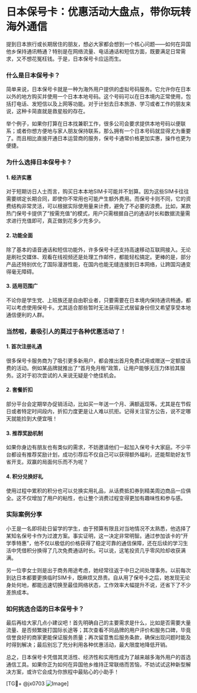 # 日本保号卡：优惠活动大盘点，带你玩转海外通信

提到日本旅行或长期居住的朋友，想必大家都会想到一个核心问题——如何在异国他乡保持通讯畅通？特别是在网络流量、电话通话和短信方面，既要满足日常需求，又不想花冤枉钱。于是，日本保号卡应运而生。

### 什么是日本保号卡？

简单来说，日本保号卡就是一种为海外用户提供的虚拟号码服务。它允许你在日本以外的地方购买并使用一个日本本地号码。这个号码可以在日本境内正常使用，包括打电话、发短信以及上网等功能。对于计划去日本旅游、学习或者工作的朋友来说，这种卡简直就是救星般的存在。

举个例子，如果你打算在日本找兼职工作，很多公司会要求提供本地号码以便联系；或者你想方便地与家人朋友保持联系，那么拥有一个日本号码就显得尤为重要了。而且相比直接开通日本运营商的服务，保号卡通常价格更加实惠，操作也更为便捷。

### 为什么选择日本保号卡？

#### 1. **经济实惠**
   对于短期访日人士而言，购买日本本地SIM卡可能并不划算。因为这些SIM卡往往需要绑定长期合同，即使你不常用也可能产生额外费用。而保号卡则不同，它的资费结构非常灵活，可以根据实际使用量来计费，避免了不必要的浪费。比如，某款热门保号卡提供了“按需充值”的模式，用户只需根据自己的通话时长和数据流量需求进行充值即可，真正做到花多少充多少。

#### 2. **功能全面**
   除了基本的语音通话和短信功能外，许多保号卡还支持高速移动互联网接入。无论是刷社交媒体、观看在线视频还是处理工作邮件，都能轻松搞定。更棒的是，部分产品还特别优化了国际漫游性能，在国内也能无缝连接到日本网络，让跨国沟通变得毫无障碍。

#### 3. **适用范围广**
   不论你是学生党、上班族还是自由职业者，只要需要在日本境内保持通讯畅通，都可以考虑使用保号卡。尤其适合那些暂时无法获得正式居留身份但又希望享受本地通信便利的人群。

### 当然啦，最吸引人的莫过于各种优惠活动了！

#### 1. **首次注册礼遇**
   很多保号卡服务商为了吸引更多新用户，都会推出首月免费试用或赠送一定额度话费的活动。例如某品牌就推出了“首月免月租”政策，让用户能够无压力体验其服务。这对于初次尝试的人来说无疑是个绝佳机会。

#### 2. **套餐折扣**
   部分平台会定期举办促销活动，比如买一年送一个月、满额返现等。尤其是在节假日或者特定时间段内，折扣力度更是让人难以抗拒。记得关注官方公告，说不定哪天就能捡到大便宜哦！

#### 3. **推荐奖励机制**
   如果你身边有朋友也有类似的需求，不妨邀请他们一起加入保号卡大家庭。不少平台都设有推荐奖励计划，成功引荐后不仅自己可以获得额外福利，还能帮助好友节省开支。双赢的局面何乐而不为呢？

#### 4. **积分兑换好礼**
   使用过程中累积的积分也可以兑换实用礼品，从话费抵扣券到精美周边商品一应俱全。这不仅增加了用户的粘性，也让整个消费过程变得更加有趣味性和参与感。

### 实际案例分享

小王是一名即将赴日留学的学生，由于预算有限且对当地情况不太熟悉，他选择了某知名保号卡作为过渡方案。事实证明，这一决定非常明智。通过参加该卡的“开学季特惠”，他不仅以极低的价格获得了稳定可靠的通信保障，还在后续的学习生活中凭借积分换得了几次免费通话时长。可以说，这笔投资几乎零风险却收获满满。

另一位李女士则是出于商务用途考虑，她经常往返于中日之间处理事务。以前每次到达日本都要更换临时SIM卡，既麻烦又昂贵。自从用了保号卡之后，她发现无论身处何地，都能迅速切换至最佳网络状态，工作效率大幅提升不说，还省下了不少差旅成本。

### 如何挑选合适的日本保号卡？

最后再给大家几点小建议吧！首先明确自己的主要需求是什么，比如是否需要大量流量、是否频繁拨打国际长途等；其次查看不同品牌的用户评价和服务口碑，毕竟信誉良好的商家更能保证服务质量；再次留意售后服务条款，确保出现问题时能及时得到解决；最后别忘了充分利用各种优惠活动，最大限度地降低开销。

总之，日本保号卡凭借其灵活性、经济性和实用性成为了越来越多海外用户的首选通信工具。如果你正为如何在异国他乡维持正常联络而苦恼，不妨试试这种新型解决方案，或许它会成为你旅程中最贴心的小助手！

[TG💪+ @jx0703 ![Image](https://github.com/user-attachments/assets/dbca1d08-cadb-493c-b0ec-ad6f7a83f270)]